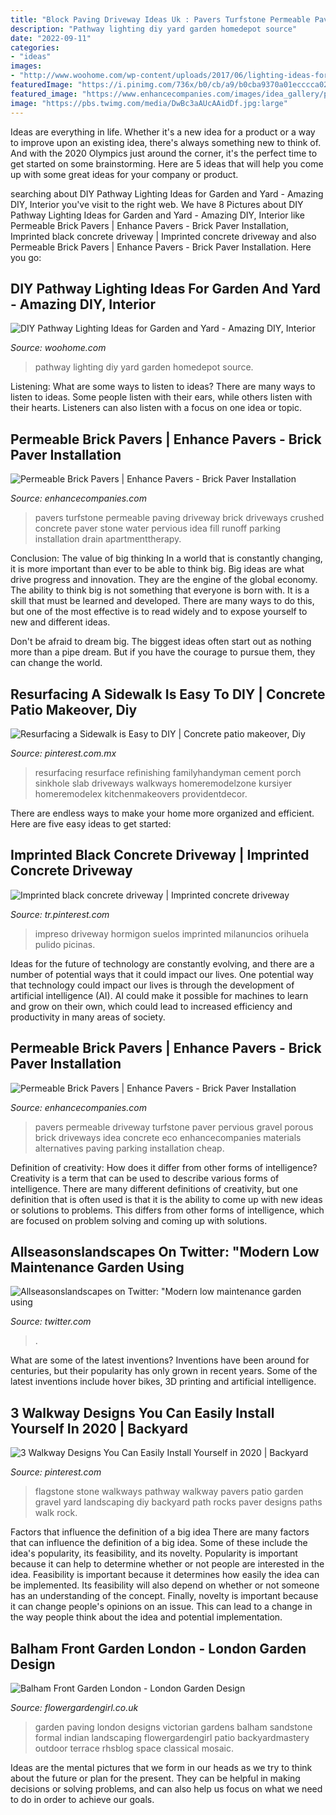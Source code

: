 ```yaml
---
title: "Block Paving Driveway Ideas Uk : Pavers Turfstone Permeable Paving Driveway Brick Driveways Crushed Concrete Paver Stone Water Pervious Idea Fill Runoff Parking Installation Drain Apartmenttherapy"
description: "Pathway lighting diy yard garden homedepot source"
date: "2022-09-11"
categories:
- "ideas"
images:
- "http://www.woohome.com/wp-content/uploads/2017/06/lighting-ideas-for-pathway-8.jpg"
featuredImage: "https://i.pinimg.com/736x/b0/cb/a9/b0cba9370a01ecccca0279f4f3de0a9f.jpg"
featured_image: "https://www.enhancecompanies.com/images/idea_gallery/permeable_pavers/turfstone_5.jpg"
image: "https://pbs.twimg.com/media/DwBc3aAUcAAidDf.jpg:large"
---
```



Ideas are everything in life. Whether it's a new idea for a product or a way to improve upon an existing idea, there's always something new to think of. And with the 2020 Olympics just around the corner, it's the perfect time to get started on some brainstorming. Here are 5 ideas that will help you come up with some great ideas for your company or product.

	

		
searching about DIY Pathway Lighting Ideas for Garden and Yard - Amazing DIY, Interior you've visit to the right web. We have 8 Pictures about DIY Pathway Lighting Ideas for Garden and Yard - Amazing DIY, Interior like Permeable Brick Pavers | Enhance Pavers - Brick Paver Installation, Imprinted black concrete driveway | Imprinted concrete driveway and also Permeable Brick Pavers | Enhance Pavers - Brick Paver Installation. Here you go:
		
    
## DIY Pathway Lighting Ideas For Garden And Yard - Amazing DIY, Interior

<img loading=lazy src="http://www.woohome.com/wp-content/uploads/2017/06/lighting-ideas-for-pathway-8.jpg" onerror="this.onerror=null;this.src='https://tse2.mm.bing.net/th?id=OIP.3sgLlaHMibQDRWGPF4Y_eQHaFj&amp;pid=15.1';" alt="DIY Pathway Lighting Ideas for Garden and Yard - Amazing DIY, Interior">

_Source: woohome.com_

>pathway lighting diy yard garden homedepot source. 

	

Listening: What are some ways to listen to ideas?
There are many ways to listen to ideas. Some people listen with their ears, while others listen with their hearts. Listeners can also listen with a focus on one idea or topic.

    
## Permeable Brick Pavers | Enhance Pavers - Brick Paver Installation

<img loading=lazy src="https://www.enhancecompanies.com/images/idea_gallery/permeable_pavers/turfstone_5.jpg" onerror="this.onerror=null;this.src='https://tse1.mm.bing.net/th?id=OIP.KCoats37I4IShTmuEmcGBQHaFY&amp;pid=15.1';" alt="Permeable Brick Pavers | Enhance Pavers - Brick Paver Installation">

_Source: enhancecompanies.com_

>pavers turfstone permeable paving driveway brick driveways crushed concrete paver stone water pervious idea fill runoff parking installation drain apartmenttherapy. 

	

Conclusion: The value of big thinking
In a world that is constantly changing, it is more important than ever to be able to think big. Big ideas are what drive progress and innovation. They are the engine of the global economy.
The ability to think big is not something that everyone is born with. It is a skill that must be learned and developed. There are many ways to do this, but one of the most effective is to read widely and to expose yourself to new and different ideas.

Don't be afraid to dream big. The biggest ideas often start out as nothing more than a pipe dream. But if you have the courage to pursue them, they can change the world.

    
## Resurfacing A Sidewalk Is Easy To DIY | Concrete Patio Makeover, Diy

<img loading=lazy src="https://i.pinimg.com/736x/b0/cb/a9/b0cba9370a01ecccca0279f4f3de0a9f.jpg" onerror="this.onerror=null;this.src='https://tse2.mm.bing.net/th?id=OIP.HUjCtfheDg3Q4Hk4nuLnLQHaHa&amp;pid=15.1';" alt="Resurfacing a Sidewalk is Easy to DIY | Concrete patio makeover, Diy">

_Source: pinterest.com.mx_

>resurfacing resurface refinishing familyhandyman cement porch sinkhole slab driveways walkways homeremodelzone kursiyer homeremodelex kitchenmakeovers providentdecor. 

	

There are endless ways to make your home more organized and efficient. Here are five easy ideas to get started:

    
## Imprinted Black Concrete Driveway | Imprinted Concrete Driveway

<img loading=lazy src="https://i.pinimg.com/736x/c8/7a/a5/c87aa5045dd549876aaed7438530dd6d.jpg" onerror="this.onerror=null;this.src='https://tse1.mm.bing.net/th?id=OIP.Lh_BVhXvatB_1_gcJN5gwQHaFe&amp;pid=15.1';" alt="Imprinted black concrete driveway | Imprinted concrete driveway">

_Source: tr.pinterest.com_

>impreso driveway hormigon suelos imprinted milanuncios orihuela pulido picinas. 

	

Ideas for the future of technology are constantly evolving, and there are a number of potential ways that it could impact our lives. One potential way that technology could impact our lives is through the development of artificial intelligence (AI). AI could make it possible for machines to learn and grow on their own, which could lead to increased efficiency and productivity in many areas of society.

    
## Permeable Brick Pavers | Enhance Pavers - Brick Paver Installation

<img loading=lazy src="https://www.enhancecompanies.com/images/idea_gallery/permeable_pavers/turfstone_3.jpg" onerror="this.onerror=null;this.src='https://tse4.mm.bing.net/th?id=OIP.4vGGpe2vgkzi7zM6ARZCvgHaFF&amp;pid=15.1';" alt="Permeable Brick Pavers | Enhance Pavers - Brick Paver Installation">

_Source: enhancecompanies.com_

>pavers permeable driveway turfstone paver pervious gravel porous brick driveways idea concrete eco enhancecompanies materials alternatives paving parking installation cheap. 

	

Definition of creativity: How does it differ from other forms of intelligence?
Creativity is a term that can be used to describe various forms of intelligence. There are many different definitions of creativity, but one definition that is often used is that it is the ability to come up with new ideas or solutions to problems. This differs from other forms of intelligence, which are focused on problem solving and coming up with solutions.

    
## Allseasonslandscapes On Twitter: &quot;Modern Low Maintenance Garden Using

<img loading=lazy src="https://pbs.twimg.com/media/DwBc3aAUcAAidDf.jpg:large" onerror="this.onerror=null;this.src='https://tse3.mm.bing.net/th?id=OIP.F2yOSrvp_l9ktDArXbE2wAHaFj&amp;pid=15.1';" alt="Allseasonslandscapes on Twitter: &quot;Modern low maintenance garden using">

_Source: twitter.com_

>. 

	

What are some of the latest inventions?
Inventions have been around for centuries, but their popularity has only grown in recent years. Some of the latest inventions include hover bikes, 3D printing and artificial intelligence.

    
## 3 Walkway Designs You Can Easily Install Yourself In 2020 | Backyard

<img loading=lazy src="https://i.pinimg.com/736x/6a/01/98/6a0198dea5f26bd7693fcbdbbf359c0b.jpg" onerror="this.onerror=null;this.src='https://tse2.mm.bing.net/th?id=OIP.gbDZr4ffwILYBwRC1WokfQHaKE&amp;pid=15.1';" alt="3 Walkway Designs You Can Easily Install Yourself in 2020 | Backyard">

_Source: pinterest.com_

>flagstone stone walkways pathway walkway pavers patio garden gravel yard landscaping diy backyard path rocks paver designs paths walk rock. 

	

Factors that influence the definition of a big idea
There are many factors that can influence the definition of a big idea. Some of these include the idea's popularity, its feasibility, and its novelty. Popularity is important because it can help to determine whether or not people are interested in the idea. Feasibility is important because it determines how easily the idea can be implemented. Its feasibility will also depend on whether or not someone has an understanding of the concept. Finally, novelty is important because it can change people's opinions on an issue. This can lead to a change in the way people think about the idea and potential implementation.

    
## Balham Front Garden London - London Garden Design

<img loading=lazy src="http://flowergardengirl.co.uk/wp-content/uploads/2013/11/sandstone-paving-front-garden-balham-london.jpg" onerror="this.onerror=null;this.src='https://tse2.mm.bing.net/th?id=OIP.rh3R3iLR3jbfzNR6dRFcmgHaJ4&amp;pid=15.1';" alt="Balham Front Garden London - London Garden Design">

_Source: flowergardengirl.co.uk_

>garden paving london designs victorian gardens balham sandstone formal indian landscaping flowergardengirl patio backyardmastery outdoor terrace rhsblog space classical mosaic. 

	

Ideas are the mental pictures that we form in our heads as we try to think about the future or plan for the present. They can be helpful in making decisions or solving problems, and can also help us focus on what we need to do in order to achieve our goals.

